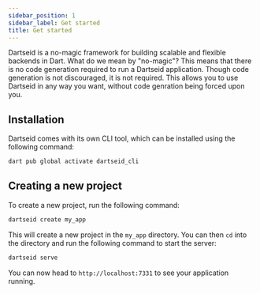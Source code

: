```yaml
---
sidebar_position: 1
sidebar_label: Get started
title: Get started
---
```


Dartseid is a no-magic framework for building scalable and flexible backends in Dart. What do we mean by "no-magic"?
This means that there is no code generation required to run a Dartseid application. Though code generation is not
discouraged, it is not required. This allows you to use Dartseid in any way you want, without code genration being
forced upon you.

## Installation

Dartseid comes with its own CLI tool, which can be installed using the following command:

```sh
dart pub global activate dartseid_cli
```

## Creating a new project

To create a new project, run the following command:

```sh
dartseid create my_app
```

This will create a new project in the `my_app` directory. You can then `cd` into the directory and run the following
command to start the server:

```sh
dartseid serve
```

You can now head to `http://localhost:7331` to see your application running.
